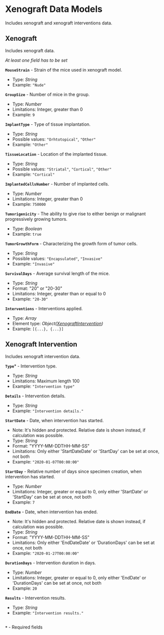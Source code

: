 # Xenograft Data Models
Includes xenograft and xenograft interventions data.

## Xenograft
Includes xenograft data.

_At least one field has to be set_

**`MouseStrain`** - Strain of the mice used in xenograft model.
- Type: _String_
- Example: `"Nude"`

**`GroupSize`** - Number of mice in the group.
- Type: _Number_
- Limitations: Integer, greater than 0
- Example: `9`

**`ImplantType`** - Type of tissue implantation.
- Type: _String_
- Possible values: `"Orhtotopical"`, `"Other"`
- Example: `"Other"`

**`TissueLocation`** - Location of the implanted tissue.
- Type: _String_
- Possible values: `"Striatal"`, `"Cortical"`, `"Other"`
- Example: `"Cortical"`

**`ImplantedCellsNumber`** - Number of implanted cells.
- Type: _Number_
- Limitations: Integer, greater than 0
- Example: `750000`

**`Tumorigenicity`** - The ability to give rise to either benign or malignant progressively growing tumors.
- Type: _Boolean_
- Example: `true`

**`TumorGrowthForm`** - Characterizing the growth form of tumor cells.
- Type: _String_
- Possible values: `"Encapsulated"`, `"Invasive"`
- Example: `"Invasive"`

**`SurvivalDays`** - Average survival length of the mice.
- Type: _String_
- Format: "20" or "20-30"
- Limitations: Integer, greater than or equal to 0
- Example: `"20-30"`

**`Interventions`** - Interventions applied.
- Type: _Array_
- Element type: _Object([XenograftIntervention](https://github.com/dkfz-unite/unite-specimens-feed/blob/main/Docs/api-specimens-models-xenograft.md#xenograft-intervention))_
- Example: `[{...}, {...}]`

## Xenograft Intervention
Includes xenograft intervention data.

**`Type`*** - Intervention type.
- Type: _String_
- Limitations: Maximum length 100
- Example: `"Intervention type"`

**`Details`** - Intervention details.
- Type: _String_
- Example: `"Intervention details."`

**`StartDate`** - Date, when intervention has started.
- Note: It's hidden and protected. Relative date is shown instead, if calculation was possible.
- Type: _String_
- Format: "YYYY-MM-DDTHH-MM-SS"
- Limitations: Only either 'StartDateDate' or 'StartDay' can be set at once, not both
- Example: `"2020-01-07T00:00:00"`

**`StartDay`** - Relative number of days since specimen creation, when intervention has started.
- Type: _Number_
- Limitations: Integer, greater or equal to 0, only either 'StartDate' or 'StartDay' can be set at once, not both
- Example: `7`

**`EndDate`** - Date, when intervention has ended.
- Note: It's hidden and protected. Relative date is shown instead, if calculation was possible.
- Type: _String_
- Format: "YYYY-MM-DDTHH-MM-SS"
- Limitations: Only either 'EndDateDate' or 'DurationDays' can be set at once, not both
- Example: `"2020-01-27T00:00:00"`

**`DurationDays`** - Intervention duration in days.
- Type: _Number_
- Limitations: Integer, greater or equal to 0, only either 'EndDate' or 'DurationDays' can be set at once, not both
- Example: `20`

**`Results`** - Intervention results.
- Type: _String_
- Example: `"Intervention results."`

##
**`*`** - Required fields
